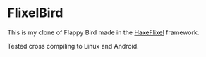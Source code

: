 FlixelBird
==========

This is my clone of Flappy Bird made in the [HaxeFlixel](http://haxeflixel.com/) framework.

Tested cross compiling to Linux and Android.